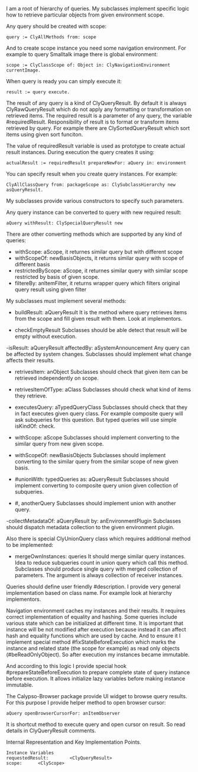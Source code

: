 I am a root of hierarchy of queries.
My subclasses implement specific logic how to retrieve particular objects from given environment scope. 

Any query should be created with scope:

	query := ClyAllMethods from: scope
	
And to create scope instance you need some navigation environment. For example to query Smalltalk image there is global environment: 

	scope := ClyClassScope of: Object in: ClyNavigationEnvironment currentImage.
	
When query is ready you can simply execute it: 

	result := query execute.
	
The result of any query is a kind of ClyQueryResult.
By default it is always ClyRawQueryResult which do not apply any formatting or transformation on retrieved items.
The required result is a parameter of any query, the variable #requiredResult. Responsibility of result is to format or transform items retrieved by query. 
For example there are ClySortedQueryResult which sort items using given sort funciton.

The value of requiredResult variable is used as prototype to create actual result instances. During execution the query creates it using: 

	actualResult := requiredResult prepareNewFor: aQuery in: environment
	
You can specify result when you create query instances. For example: 

	ClyAllClassQuery from: packageScope as: ClySubclassHierarchy new asQueryResult.
	
My subclasses provide various constructors to specify such parameters.
	
Any query instance can be converted to query with new required result: 

	aQuery withResult: ClySpecialQueryResult new
	
There are other converting methods which are supported by any kind of queries: 

- withScope: aScope, it returnes similar query but with different scope
- withScopeOf: newBasisObjects, it returns similar query with scope of different basis
- restrictedByScope: aScope, it returnes similar query with similar scope restricted by basis of given scope.
- filtereBy: anItemFilter, it returns wrapper query which filters original query result using given filter

My subclasses must implement several methods: 
	
- buildResult: aQueryResult 
It is the method where query retrieves items from the scope and fill given result with them. Look at implementors.

- checkEmptyResult
Subclasses should be able detect that result will be empty without execution.

-isResult: aQueryResult affectedBy: aSystemAnnouncement
Any query can be affected by system changes. Subclasses should implement what change affects their results.

- retrivesItem: anObject
Subclasses should check that given item can be retrieved independently on scope.

- retrivesItemOfType: aClass
Subclasses should check what kind of items they retrieve.

- executesQuery: aTypedQueryClass
Subclasses should check that they in fact executes given query class. For example composite query will ask subqueries for this question. But typed queries will use simple isKindOf: check.

- withScope: aScope 
Subclasses should implement converting to the similar query from new given scope.

- withScopeOf: newBasisObjects 
Subclasses should implement converting to the similar query from the similar scope of new given basis.
 
- #unionWith: typedQueries as: aQueryResult
Subclasses should implement converting to composite query union given collection of subqueries.

- #, anotherQuery 
Subclasses should implement union with another query.

-collectMetadataOf: aQueryResult by: anEnvironmentPlugin
Subclasses should dispatch metadata collection to the given environment plugin.

Also there is special ClyUnionQuery class which requires additional method to be implemented: 

- mergeOwnInstances: queries
It should merge similar query instances. Idea to reduce subqueries count in union query which call this method. Subclasses should produce single query with merged collection of parameters. The argument is always collection of receiver instances.

Queries should define user friendly #description. I provide very general implementation based on class name. For example look at hierarchy implementors.

Navigation environment caches my instances and their results. It requires correct implementation of equality and hashing.
Some queries include various state which can be initialized at different time. It is important that instance will be not modified after execution because instead it can affect hash and equality functions which are used by cache. 
And to ensure it I implement special method #fixStateBeforeExecution which marks the instance and related state (the scope for example) as read only objects (#beReadOnlyObject). So after execution my instances became immutable.

And according to this logic I provide special hook #prepareStateBeforeExecution to prepare complete state of query instance before execution. It allows initialize lazy variables before making instance immutable.
			
The Calypso-Browser package provide UI widget to browse query results. For this purpose I provide helper method to open browser cursor:

	aQuery openBrowserCursorFor: anItemObserver

It is shortcut method to execute query and open cursor on result. So read details in ClyQueryResult comments.
 
Internal Representation and Key Implementation Points.

    Instance Variables
	requestedResult:		<ClyQueryResult>
	scope:		<ClyScope>